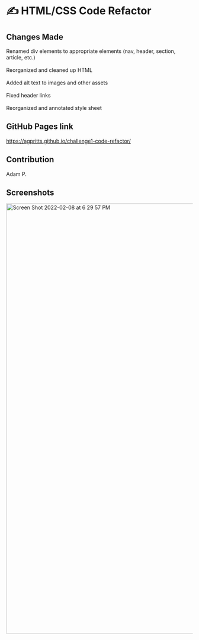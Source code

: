 # ✍️ HTML/CSS Code Refactor

## Changes Made
Renamed div elements to appropriate elements (nav, header, section, article, etc.) </br>
</br>
Reorganized and cleaned up HTML </br>
</br>
Added alt text to images and other assets </br>
</br>
Fixed header links </br>
</br>
Reorganized and annotated style sheet </br>

## GitHub Pages link
https://agpritts.github.io/challenge1-code-refactor/

## Contribution
Adam P.

## Screenshots

<img width="1158" alt="Screen Shot 2022-02-08 at 6 29 57 PM" src="https://user-images.githubusercontent.com/96213926/153093227-a314ad61-b8cb-4c27-a432-239689deb858.png">
